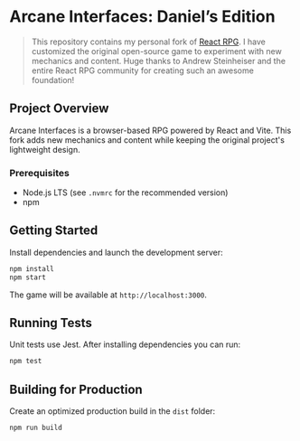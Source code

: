 # Arcane Interfaces: Daniel’s Edition

> This repository contains my personal fork of [React RPG](https://github.com/ASteinheiser/react-rpg.com). I have customized the original open-source game to experiment with new mechanics and content. Huge thanks to Andrew Steinheiser and the entire React RPG community for creating such an awesome foundation!

## Project Overview

Arcane Interfaces is a browser-based RPG powered by React and Vite. This fork adds new mechanics and content while keeping the original project's lightweight design.

### Prerequisites

- Node.js LTS (see `.nvmrc` for the recommended version)
- npm

## Getting Started

Install dependencies and launch the development server:

```bash
npm install
npm start
```

The game will be available at `http://localhost:3000`.

## Running Tests

Unit tests use Jest. After installing dependencies you can run:

```bash
npm test
```

## Building for Production

Create an optimized production build in the `dist` folder:

```bash
npm run build
```


[checkmark]: https://api.iconify.design/octicon:check.svg?color=green 'check'
